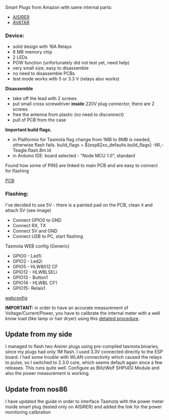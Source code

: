 Smart Plugs from Amazon with same internal parts:
- [AISIRER](https://www.amazon.de/dp/B07DGH8Y8S)
- [AVATAR](https://www.amazon.de/dp/B07D73S72W)

### Device:
- solid design with 16A Relays
- 8 MB memory chip
- 2 LEDs
- POW function (unfortunately did not test yet, need help)
- very small size, easy to disassemble
- no need to disassemble PCBs
- test mode works with 5 or 3.3 V (relays also works)

**Disassemble**
* take off the lead with 2 screws
* put small cross screwdriver **inside** 220V plug connector, there are 2 screws 
* free the antenna from plastic (no need to disconnect)
* pull of PCB from the case

**Important build flags.**
* in Platformio for Tasmota flag change from 1MB to 8MB is needed, otherwise flash fails.
  build_flags = ${esp82xx_defaults.build_flags} -Wl,-Teagle.flash.8m.ld  
* in Arduino IDE:
  board selected - "Node MCU 1.0", standard

Found how some of PINS are linked to main PCB and are easy to connect for flashing

[PCB](https://drive.google.com/open?id=1ggvDwS6b83ZdMiPbk4BkTA-crqfShJYv)

### Flashing:
I've decided to use 5V - there is a painted pad on the PCB, clean it and attach 5V (see image)
* Connect GPIO0 to GND
* Connect RX, TX
* Connect 5V and GND
* Connect USB to PC, start flashing

Tasmota WEB config (Generic)
* GPIO0 - Led1i
* GPIO2 - Led2i
* GPIO5 - HLW8012 CF
* GPIO12 - HLWBLSELi
* GPIO13 - Button1
* GPIO14 - HLWBL CF1
* GPIO15- Relais1

[webconfig](https://drive.google.com/open?id=12ysKDN6wBvdHVVC33qB3a9rpg5mzKCC7)

**IMPORTANT:** in order to have an accurate measurement of Voltage/Current/Power, you have to calibrate the internal meter with a well know load (like lamp or hair dryer) using this [detailed procedure](/Power-Monitoring-Calibration).

## Update from my side
I managed to flash two Aisirer plugs using pre-compiled tasmota.binaries, since my plugs had only 1M flash. I used 3.3V connected directly to the ESP board. I had some trouble with WLAN connectivity which caused the relays to pulse, so I switched to 2.3.0 core, which seems default again since a few releases. This runs quite well.
Configure as BlitzWolf SHP(45) Module and also the power measurement is working.

## Update from nos86
I have updated the guide in order to interface Tasmota with the power meter inside smart plug (tested only on AISIRER) and added the link for the power monitoring calibration

